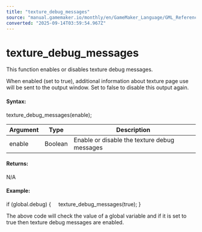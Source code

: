 ```yaml
---
title: "texture_debug_messages"
source: "manual.gamemaker.io/monthly/en/GameMaker_Language/GML_Reference/Drawing/Textures/texture_debug_messages.htm"
converted: "2025-09-14T03:59:54.967Z"
---
```


# texture\_debug\_messages

This function enables or disables texture debug messages.

When enabled (set to true), additional information about texture page use will be sent to the output window. Set to false to disable this output again.

#### Syntax:

texture\_debug\_messages(enable);

| Argument | Type | Description |
| --- | --- | --- |
| enable | Boolean | Enable or disable the texture debug messages |

#### Returns:

N/A

#### Example:

if (global.debug)
{
    texture\_debug\_messages(true);
}

The above code will check the value of a global variable and if it is set to true then texture debug messages are enabled.